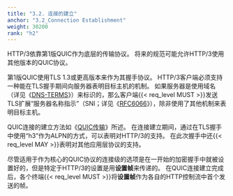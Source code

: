 ```yaml
---
title: "3.2. 连接的建立"
anchor: "3.2_Connection Establishment"
weight: 30200
rank: "h2"
---
```


HTTP/3依靠第1版QUIC作为底层的传输协议。
将来的规范可能允许HTTP/3使用其他版本的QUIC协议。

第1版QUIC使用TLS 1.3或更高版本来作为其握手协议。
HTTP/3客户端必须支持一种能在TLS握手期间向服务器表明目标主机的机制。
如果服务器是使用域名（详见《[DNS-TERMS](https://www.rfc-editor.org/info/rfc8499)》）来标识的，那么客户端{{< req_level MUST >}}发送TLS扩展“服务器名称指示”（SNI；详见《[RFC6066](https://www.rfc-editor.org/info/rfc6066)》），除非使用了其他机制来表明目标主机。

QUIC连接的建立方法如《[QUIC传输](../RFC9000_Chinese_Simplified)》所述。
在连接建立期间，通过在TLS握手中使用“h3”作为ALPN的方式，可以表明对HTTP/3的支持。
在此次握手中还{{< req_level MAY >}}表明对其他应用层协议的支持。

尽管适用于作为核心的QUIC协议的连接级的选项是在一开始的加密握手中就被设置好的，但是特定于HTTP/3的设置是用**设置帧**来传递的。
在QUIC连接建立完成后，各个终端{{< req_level MUST >}}将**设置帧**作为各自的HTTP控制流中首个发送的帧。
